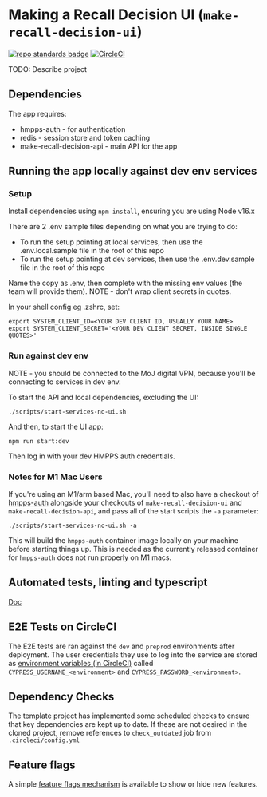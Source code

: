 # Making a Recall Decision UI (`make-recall-decision-ui`)

[![repo standards badge](https://img.shields.io/badge/dynamic/json?color=blue&style=for-the-badge&logo=github&label=MoJ%20Compliant&query=%24.data%5B%3F%28%40.name%20%3D%3D%20%22make-recall-decision-ui%22%29%5D.status&url=https%3A%2F%2Foperations-engineering-reports.cloud-platform.service.justice.gov.uk%2Fgithub_repositories)](https://operations-engineering-reports.cloud-platform.service.justice.gov.uk/github_repositories#make-recall-decision-ui)
[![CircleCI](https://circleci.com/gh/ministryofjustice/make-recall-decision-ui/tree/main.svg?style=svg)](https://circleci.com/gh/ministryofjustice/make-recall-decision-ui)

TODO: Describe project

## Dependencies

The app requires:

- hmpps-auth - for authentication
- redis - session store and token caching
- make-recall-decision-api - main API for the app

## Running the app locally against dev env services

### Setup

Install dependencies using `npm install`, ensuring you are using Node v16.x

There are 2 .env sample files depending on what you are trying to do:
- To run the setup pointing at local services, then use the .env.local.sample file in the root of this repo
- To run the setup pointing at dev services, then use the .env.dev.sample file in the root of this repo

Name the copy as .env, then complete with the missing env values (the team will provide them). NOTE - don't wrap client secrets in quotes.

In your shell config eg .zshrc, set:
```
export SYSTEM_CLIENT_ID=<YOUR DEV CLIENT ID, USUALLY YOUR NAME>
export SYSTEM_CLIENT_SECRET='<YOUR DEV CLIENT SECRET, INSIDE SINGLE QUOTES>'
```

### Run against dev env

NOTE - you should be connected to the MoJ digital VPN, because you'll be connecting to services in dev env.

To start the API and local dependencies, excluding the UI:

```
./scripts/start-services-no-ui.sh
```

And then, to start the UI app:

```
npm run start:dev
```

Then log in with your dev HMPPS auth credentials.

### Notes for M1 Mac Users

If you're using an M1/arm based Mac, you'll need to also have a checkout of [hmpps-auth](https://github.com/ministryofjustice/hmpps-auth) alongside your checkouts of `make-recall-decision-ui` and `make-recall-decision-api`, and pass all of the start scripts the `-a` parameter:

```
./scripts/start-services-no-ui.sh -a
```

This will build the `hmpps-auth` container image locally on your machine before starting things up. This is needed as the currently released container for `hmpps-auth` does not run properly on M1 macs.

## Automated tests, linting and typescript

[Doc](./docs/lint-tests.md)

## E2E Tests on CircleCI

The E2E tests are ran against the `dev` and `preprod` environments after deployment. The user credentials they use to log into the service are stored as [environment variables (in CircleCI)](https://app.circleci.com/settings/project/github/ministryofjustice/make-recall-decision-ui/environment-variables) called `CYPRESS_USERNAME_<environment>` and `CYPRESS_PASSWORD_<environment>`.

## Dependency Checks

The template project has implemented some scheduled checks to ensure that key dependencies are kept up to date.
If these are not desired in the cloned project, remove references to `check_outdated` job from `.circleci/config.yml`

## Feature flags

A simple [feature flags mechanism](./docs/feature-flags.md) is available to show or hide new features.
